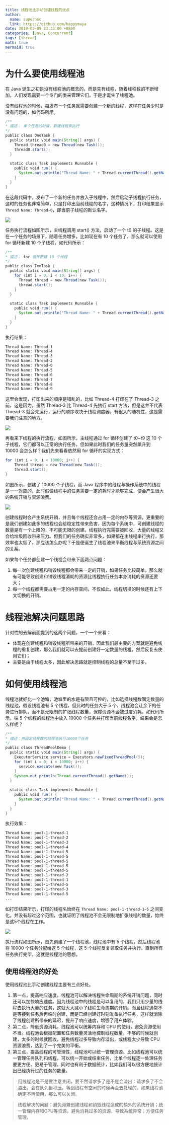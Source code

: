 ```yaml
---
title: 线程池比手动创建线程的优点
author:
  name: superhsc
  link: https://github.com/happymaya
date: 2019-02-09 23:33:00 +0800
categories: [Java, Concurrent]
tags: [thread]
math: true
mermaid: true
---
```


# 为什么要使用线程池

在 Java 诞生之初是没有线程池的概念的，而是先有线程，随着线程数的不断增加，人们发现需要一个专门的类来管理它们，于是才诞生了线程池。

没有线程池的时候，每发布一个任务就需要创建一个新的线程，这样在任务少时是没有问题的，如代码所示。

```java
/** 
* 描述： 单个任务的时候，新建线程来执行 
*/ 
public class OneTask {
  public static void main(String[] args) {
    Thread thread0 = new Thread(new Task());
    thread0.start();
  }
  
  static class Task implements Runnable {
    public void run() {
      System.out.println("Thread Name: " + Thread.currentThread().getName());
    }
  }
}
```

在这段代码中，发布了一个新的任务并放入子线程中，然后启动子线程执行任务，这时的任务也非常简单，只是打印出当前线程的名字，这种情况下，打印结果显示 `Thread Name: Thread-0`，即当前子线程的默认名字。

![](https://images.happymaya.cn/assert/java/thread/java-thread-pool-1.png)

任务执行流程如图所示，主线程调用 start() 方法，启动了一个 t0 的子线程。这是在一个任务的场景下，随着任务增多，比如现在有 10 个任务了，那么就可以使用 for 循环新建 10 个子线程，如代码所示：

```java
/** 
* 描述： for 循环新建 10 个线程 
*/ 
public class TenTask {
  public static void main(String[] args) {
    for (int i = 0; i < 10; i++) {
      Thread thread = new Thread(new Task());
      thread.start();
    }
  }
  
  static class Task implements Runnable {
    public void run() {
      System.out.println("Thread Name: " + Thread.currentThread().getName());
    } 
  } 
}
```

执行结果：

```bash
Thread Name: Thread-1
Thread Name: Thread-4
Thread Name: Thread-3
Thread Name: Thread-2
Thread Name: Thread-0
Thread Name: Thread-5
Thread Name: Thread-6
Thread Name: Thread-7
Thread Name: Thread-8
Thread Name: Thread-9
```

这里会发现，打印出来的顺序是错乱的，比如 Thread-4 打印在了 Thread-3 之前，这是因为，虽然  Thread-3 比  Thread-4 先执行 start 方法，但是这并不代表  Thread-3 就会先运行，运行的顺序取决于线程调度器，有很大的随机性，这是需要我们注意的地方。

![](https://images.happymaya.cn/assert/java/thread/java-thread-pool-2.png)


再看来下线程的执行流程，如图所示，主线程通过 for 循环创建了 t0~t9 这 10 个子线程，它们都可以正常的执行任务，但如果此时我们的任务量突然飙升到 10000 会怎么样？我们先来看看依然用 for 循环的实现方式：

```java
for (int i = 0; i < 10000; i++) { 
    Thread thread = new Thread(new Task());
    thread.start();
}
```

如图所示，创建了 10000 个子线程，而 Java 程序中的线程与操作系统中的线程是一一对应的，此时假设线程中的任务需要一定的耗时才能够完成，便会产生很大的系统开销与资源浪费。

![](https://images.happymaya.cn/assert/java/thread/java-thread-pool-3.png)


创建线程时会产生系统开销，并且每个线程还会占用一定的内存等资源，更重要的是我们创建如此多的线程也会给稳定性带来危害，因为每个系统中，可创建线程的数量是有一个上限的，不可能无限的创建。线程执行完需要被回收，大量的线程又会给垃圾回收带来压力。但我们的任务确实非常多，如果都在主线程串行执行，那效率也太低了，那应该怎么办呢？于是便诞生了线程池来平衡线程与系统资源之间的关系。

如果每个任务都创建一个线程会带来下面两点问题：
1. 每一次创建线程和销毁线程都会带来一定的开销，如果任务比较简单，那么就有可能导致创建和销毁线程消耗的资源比线程执行任务本身消耗的资源还要大；
2. 每一个线程都需要占用一定的内存空间，不仅如此，线程切换的时候还有上下文切换的开销。


# 线程池解决问题思路

针对性的去解前面提到的这两个问题，一个一个来看：
- 体现在创建线程和销毁线程所带来的开销，因此我们最主要的方案就是避免线程的重复创建，那么我们就可以去提前创建好一定数量的线程，然后反复去使用它们；
- 主要是由于线程太多，因此解决思路就是控制线程的总量不至于过多。

# 如何使用线程池

线程池就好比一个池塘，池塘里的水是有限且可控的，比如选择线程数固定数量的线程池，假设线程池有 5 个线程，但此时的任务大于 5 个，线程池会让余下的任务进行排队，而不是无限制的扩张线程数量，保障资源不会被过度消耗。如代码所示，往 5 个线程的线程池中放入 10000 个任务并打印当前线程名字，结果会是怎么样呢？

```java
/** 
* 描述：用固定线程数的线程池执行10000个任务 
*/ 
public class ThreadPoolDemo {
  public static void main(String[] args) {
    ExecutorService service = Executors.newFixedThreadPool(5);
    for (int i = 0; i < 10000; i++) {
      service.execute(new Task());
    }
    System.out.println(Thread.currentThread().getName());
  }
  
  static class Task implements Runnable {
    public void run() {
      System.out.println("Thread Name: " + Thread.currentThread().getName());
    } 
  } 
}
```

执行效果：

```bash
Thread Name: pool-1-thread-1
Thread Name: pool-1-thread-2
Thread Name: pool-1-thread-3
Thread Name: pool-1-thread-4
Thread Name: pool-1-thread-5
Thread Name: pool-1-thread-5
Thread Name: pool-1-thread-5
Thread Name: pool-1-thread-5
Thread Name: pool-1-thread-5
Thread Name: pool-1-thread-2
Thread Name: pool-1-thread-1
Thread Name: pool-1-thread-5
Thread Name: pool-1-thread-3
Thread Name: pool-1-thread-5
...

```

如打印结果所示，打印的线程名始终在 `Thread Name: pool-1-thread-1~5` 之间变化，并没有超过这个范围，也就证明了线程池不会无限制地扩张线程的数量，始终是这5个线程在工作。

![](https://images.happymaya.cn/assert/java/thread/java-thread-pool-4.png)

执行流程如图所示，首先创建了一个线程池，线程池中有 5 个线程，然后线程池将 10000 个任务分配给这 5 个线程，这 5 个线程反复领取任务并执行，直到所有任务执行完毕，这就是线程池的思想。

## 使用线程池的好处

使用线程池比手动创建线程主要有三点好处。

1. 第一点，提高响应速度，线程池可以解决线程生命周期的系统开销问题，同时还可以加快响应速度。因为线程池中的线程是可以复用的，我们只用少量的线程去执行大量的任务，这就大大减小了线程生命周期的开销。而且线程通常不是等接到任务后再临时创建，而是已经创建好时刻准备执行任务，这样就消除了线程创建所带来的延迟，提升了响应速度，增强了用户体验。
2. 第二点，降低资源消耗，线程池可以统筹内存和 CPU 的使用，避免资源使用不当。线程池会根据配置和任务数量灵活地控制线程数量，不够的时候就创建，太多的时候就回收，避免线程过多导致内存溢出，或线程太少导致 CPU 资源浪费，达到了一个完美的平衡。
3. 第三点，提高线程的可管理性，线程池可以统一管理资源。比如线程池可以统一管理任务队列和线程，可以统一开始或结束任务，比单个线程逐一处理任务要更方便、更易于管理，同时也有利于数据统计，比如我们可以很方便地统计出已经执行过的任务的数量。



> 用线程池是不是要注意关闭，要不然请求多了是不是会溢出：请求多了不会溢出，会在队列里积压，等到线程有空闲的时候再会去处理的。如果线程池确定不再使用，那么可以关闭。


> 线程解决的问题：避免频繁创建线程和销毁线程造成的额外的系统开销；统一管理内存和CPU等资源，避免消耗过多的资源，导致系统异常；方便任务管理。